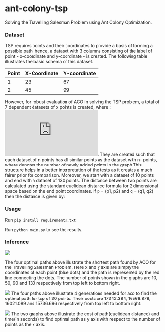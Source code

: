 # ant-colony-tsp
Solving the Travelling Salesman Problem using Ant Colony Optimization.

### Dataset
TSP requires points and their coordinates to provide a basis of forming a possible path, hence, a dataset with 3 columns consisting of the label of point - x-coordinate and y-coordinate - is created. The following table illustrates the basic schema of this dataset.

| Point | X-Coordinate | Y-coordinate|
|-------|--------------|-------------|
|1      | 23           | 67          |
|2      |45            | 99          |

However, for robust evaluation of ACO in solving the TSP problem, a total of 7 dependent datasets of x points is created, where : ![](https://latex.codecogs.com/gif.latex?x%20%5Cin%20%5C%7B%2010n%20%3A%20n%5Cin%202k&plus;1%2C%20where%20%5C%20k%20%5Cin%20%5C%7B0%2C%202%2C%20..6%5C%7D%20%5C%7D).  They are created such that each dataset of n points has all similar points as the dataset with n- points, where  denotes the number of newly added points in the graph This structure helps in a better interpretation of the tests as it creates a much fairer prior for comparison. Moreover, we start with a dataset of 10 points and end with a dataset of 130 points. 
The distance between two points are calculated using the standard euclidean distance formula for 2 dimensional space based on the end point coordinates. if p = (p1, p2) and q = (q1, q2) then the distance is given by:


### Usage
Run `pip install requirements.txt`

Run `python main.py` to see the results.

### Inference 
![](https://github.com/10-zin/acotsp/blob/master/shortest_path_graphs/path_graphs.png)

The four optimal  paths above illustrate the shortest path found by ACO for the Travelling Salesman Problem. Here x and y axis are simply the coordinates of each point (blue dots) and the path is represented by the red line connecting the dots. The number of points shown in the graphs are 10, 50, 90 and 130 respectively from top left to bottom right.

![](https://github.com/10-zin/acotsp/blob/master/generational_graphs/gen-graphs.jpg)
The four paths above illustrate 4 generations needed for aco to find the optimal path for tsp of 30 points. Their costs are 17342.384, 16568.878, 16021.089 and 15736.696 respectively from top left to bottom right.

![](https://github.com/10-zin/acotsp/blob/master/misc_graphs/cost-time.jpg)
The two graphs above illustrate the cost of path(euclidean distance) and time(in seconds) to find optimal path as y axis with respect to the number of points as the x axis.
